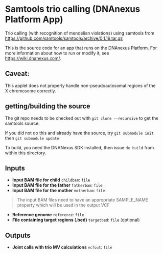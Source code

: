 <!-- dx-header -->
# Samtools trio calling (DNAnexus Platform App)

Trio calling (with recognition of mendelian violations) using samtools from https://github.com/samtools/samtools/archive/0.1.19.tar.gz

This is the source code for an app that runs on the DNAnexus Platform.
For more information about how to run or modify it, see
https://wiki.dnanexus.com/.
<!-- /dx-header -->

## Caveat:

This applet does not properly handle non-pseudoautosomal regions of the X chromosome correctly.

## getting/building the source

The git repo needs to be checked out with ```git clone --recursive``` to get the samtools source.

If you did not do this and already have the source, try ```git submodule init``` then ```git submodule update```

To build, you need the DNANexus SDK installed, then issue ```dx build``` from within this directory.

## Inputs

* **Input BAM file for child** ``childbam``: ``file``
* **Input BAM file for the father** ``fatherbam``: ``file``
* **Input BAM file for the mother** ``motherbam``: ``file``
>  The input BAM files need to have an appropriate SAMPLE_NAME property which will be used in the output VCF
* **Reference genome** ``reference``: ``file``
* **File containing target regions (.bed)** ``targetbed``: ``file`` (optional)

## Outputs

* **Joint calls with trio MV calculations** ``vcfout``: ``file``
